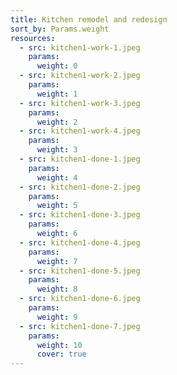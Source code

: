 ```yaml
---
title: Kitchen remodel and redesign
sort_by: Params.weight
resources:
  - src: kitchen1-work-1.jpeg
    params:
      weight: 0
  - src: kitchen1-work-2.jpeg
    params:
      weight: 1
  - src: kitchen1-work-3.jpeg
    params:
      weight: 2
  - src: kitchen1-work-4.jpeg
    params:
      weight: 3
  - src: kitchen1-done-1.jpeg
    params:
      weight: 4
  - src: kitchen1-done-2.jpeg
    params:
      weight: 5
  - src: kitchen1-done-3.jpeg
    params:
      weight: 6
  - src: kitchen1-done-4.jpeg
    params:
      weight: 7
  - src: kitchen1-done-5.jpeg
    params:
      weight: 8
  - src: kitchen1-done-6.jpeg
    params:
      weight: 9
  - src: kitchen1-done-7.jpeg
    params:
      weight: 10
      cover: true
---
```

